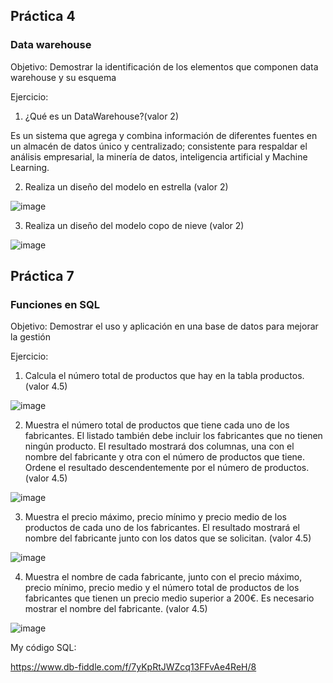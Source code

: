 
## Práctica 4
### Data warehouse

Objetivo: Demostrar la identificación de los elementos que componen data warehouse y
su esquema

Ejercicio:

1. ¿Qué es un DataWarehouse?(valor 2)

Es un sistema que agrega y combina información de diferentes fuentes en un almacén de datos único y centralizado; consistente para respaldar el análisis empresarial, la minería de datos, inteligencia artificial y Machine Learning. 

2. Realiza un diseño del modelo en estrella (valor 2)


![image](https://user-images.githubusercontent.com/101481188/172755512-7758eb25-3318-43a1-9b7c-c67c45bb1d7d.png)


3. Realiza un diseño del modelo copo de nieve (valor 2)


![image](https://user-images.githubusercontent.com/101481188/172972190-218710fb-4911-4291-ab59-da3b6115ecd9.png)



## Práctica 7
### Funciones en SQL
Objetivo: Demostrar el uso y aplicación en una base de datos para mejorar la gestión

Ejercicio:

1. Calcula el número total de productos que hay en la tabla productos. (valor 4.5)


![image](https://user-images.githubusercontent.com/101481188/173177340-2a8a0cd4-118e-4c13-ae7b-6195133d4b12.png)



2. Muestra el número total de productos que tiene cada uno de los fabricantes. El listado
también debe incluir los fabricantes que no tienen ningún producto. El resultado
mostrará dos columnas, una con el nombre del fabricante y otra con el número de
productos que tiene. Ordene el resultado descendentemente por el número de
productos. (valor 4.5)

![image](https://user-images.githubusercontent.com/101481188/173177529-44939f20-dbe9-44cf-9b3e-8d426a90933c.png)


3. Muestra el precio máximo, precio mínimo y precio medio de los productos de cada
uno de los fabricantes. El resultado mostrará el nombre del fabricante junto con los
datos que se solicitan. (valor 4.5)


![image](https://user-images.githubusercontent.com/101481188/173177631-360564c2-bf6a-497b-874a-2f83f5d3392c.png)


4. Muestra el nombre de cada fabricante, junto con el precio máximo, precio mínimo,
precio medio y el número total de productos de los fabricantes que tienen un precio
medio superior a 200€. Es necesario mostrar el nombre del fabricante. (valor 4.5)


![image](https://user-images.githubusercontent.com/101481188/173177798-ac0d95a5-6f81-471d-8aeb-2d75f47104f3.png)











My código SQL:

https://www.db-fiddle.com/f/7yKpRtJWZcq13FFvAe4ReH/8

